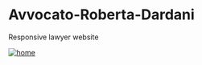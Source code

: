 # Avvocato-Roberta-Dardani
Responsive lawyer website

[![home](https://github.com/user-attachments/assets/7f810ee2-f97b-44be-8283-af5d964e08a9)](https://francescabambozzi.github.io/Avvocato-Roberta-Dardani/)
